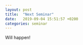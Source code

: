 ```yaml
---
layout: post
title:  "Next Seminar"
date:   2019-09-04 15:51:57 +0200
categories: seminar
---
```


Will happen!
